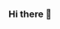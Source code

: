 ### Hi there 👋

<!--
**Stack64/Stack64** is a ✨ _special_ ✨ repository because its `README.md` (this file) appears on your GitHub profile.
💫 About Me

🔭 I’m currently working on Full Stack projects, building scalable applications with modern Java and Spring Boot.
🌱 I’m continuously learning and expanding my skills in Java (Java 17), Spring Boot, and advanced backend technologies.
👯 I’m open to collaborating on Spring Boot and microservices-based projects, especially those focused on real-world problem solving.
💼 Currently working as an SDE 1, contributing to an Attendance Marking System App, where I work with:
Spring MVC & Spring Boot for backend services
PostgreSQL & Oracle Server for databases
Apache Kafka for event-driven communication
Hazelcast for distributed caching
CI/CD pipelines for streamlined deployment

⚡ Passionate about scalable backend systems, distributed architectures, and clean code.



## 🌐 Socials:
[![LinkedIn](https://img.shields.io/badge/LinkedIn-%230077B5.svg?logo=linkedin&logoColor=white)](https://linkedin.com/in/sohaailkhan) 

# 💻 Tech Stack:
![HTML5](https://img.shields.io/badge/html5-%23E34F26.svg?style=for-the-badge&logo=html5&logoColor=white) ![CSS3](https://img.shields.io/badge/css3-%231572B6.svg?style=for-the-badge&logo=css3&logoColor=white) ![JavaScript](https://img.shields.io/badge/javascript-%23323330.svg?style=for-the-badge&logo=javascript&logoColor=%23F7DF1E) ![Java](https://img.shields.io/badge/java-%23ED8B00.svg?style=for-the-badge&logo=java&logoColor=white) ![Python](https://img.shields.io/badge/python-3670A0?style=for-the-badge&logo=python&logoColor=ffdd54) ![React](https://img.shields.io/badge/react-%2320232a.svg?style=for-the-badge&logo=react&logoColor=%2361DAFB) ![MySQL](https://img.shields.io/badge/mysql-%2300f.svg?style=for-the-badge&logo=mysql&logoColor=white)
# 📊 GitHub Stats:
![](https://github-readme-stats.vercel.app/api?username=Stack64&theme=dark&hide_border=false&include_all_commits=false&count_private=false)<br/>
![](https://github-readme-streak-stats.herokuapp.com/?user=Stack64&theme=dark&hide_border=false)<br/>
![](https://github-readme-stats.vercel.app/api/top-langs/?username=Stack64&theme=dark&hide_border=false&include_all_commits=false&count_private=false&layout=compact)

### 🔝 Top Contributed Repo
![](https://github-contributor-stats.vercel.app/api?username=Stack64&limit=5&theme=dark&combine_all_yearly_contributions=true)


---
[![](https://visitcount.itsvg.in/api?id=Stack64&icon=0&color=0)](https://visitcount.itsvg.in)


